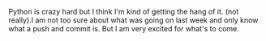 Python is crazy hard but I think I'm kind of getting the hang of it. (not really).I am not too sure about what was going on last week and only know what a push and commit is. But I am very  excited for what's to come. 
